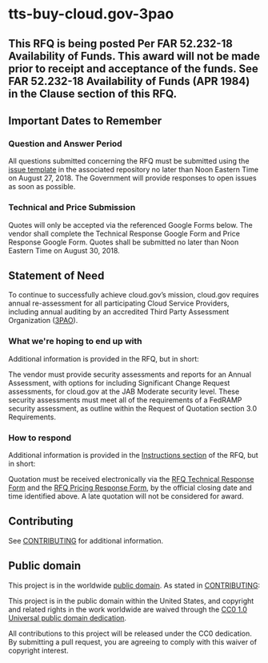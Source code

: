 # tts-buy-cloud.gov-3pao

## This RFQ is being posted Per FAR 52.232-18 Availability of Funds. This award will not be made prior to receipt and acceptance of the funds. See FAR 52.232-18 Availability of Funds (APR 1984) in the Clause section of this RFQ.

## Important Dates to Remember

### Question and Answer Period

All questions submitted concerning the RFQ must be submitted using the [issue template](https://github.com/18F/tts-buy-cloudgov-3pao/issues/new) in the associated repository no later than Noon Eastern Time on August 27, 2018. The Government will provide responses to open issues as soon as possible.

### Technical and Price Submission
Quotes will only be accepted via the referenced Google Forms below. The vendor shall complete the Technical Response Google Form and Price Response Google Form. Quotes shall be submitted no later than Noon Eastern Time on August 30, 2018.

## Statement of Need

To continue to successfully achieve cloud.gov’s mission, cloud.gov
requires annual re-assessment for all participating Cloud Service Providers, including annual auditing by an accredited Third Party Assessment Organization
([3PAO](https://www.fedramp.gov/participate/assessors/)).

### What we're hoping to end up with

Additional information is provided in the RFQ, but in short:

The vendor must provide security assessments and reports for an Annual Assessment, with options for including Significant Change Request assessments, for cloud.gov at the JAB Moderate security level. These security assessments must meet all of the requirements of a FedRAMP security assessment, as outline within the Request of Quotation section 3.0 Requirements.

### How to respond

Additional information is provided in the [Instructions section](https://github.com/18F/tts-buy-cloudgov-3pao/blob/master/solicitation_documents/RFQ.md#10-instructions) of the RFQ, but in short:

Quotation must be received electronically via the [RFQ Technical Response Form](https://goo.gl/forms/6i1Pz531alM1JJF92) and the [RFQ Pricing Response Form](https://goo.gl/forms/Z1Urc3K2PNeBDzXG3), by the official closing date and time identified above. A late quotation will not be considered for award.

## Contributing

See [CONTRIBUTING](CONTRIBUTING.md) for additional information.

## Public domain

This project is in the worldwide [public domain](LICENSE.md). As stated in [CONTRIBUTING](CONTRIBUTING.md):

This project is in the public domain within the United States, and copyright and related rights in the work worldwide are waived through the [CC0 1.0 Universal public domain dedication](https://creativecommons.org/publicdomain/zero/1.0/).

All contributions to this project will be released under the CC0 dedication. By submitting a pull request, you are agreeing to comply with this waiver of copyright interest.
